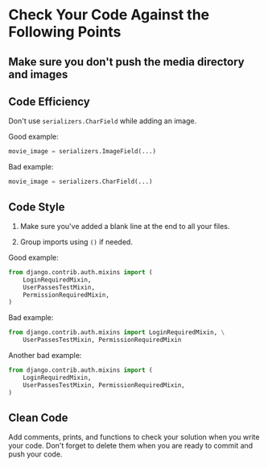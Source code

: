 # Сheck Your Code Against the Following Points

## Make sure you don't push the media directory and images

## Code Efficiency

Don't use `serializers.CharField` while adding an image.

Good example:

```python
movie_image = serializers.ImageField(...)
```

Bad example:

```python
movie_image = serializers.CharField(...)
```

## Code Style
1. Make sure you've added a blank line at the end to all your files.

2. Group imports using `()` if needed.

Good example:

```python
from django.contrib.auth.mixins import (
    LoginRequiredMixin, 
    UserPassesTestMixin, 
    PermissionRequiredMixin,
)
```

Bad example:

```python
from django.contrib.auth.mixins import LoginRequiredMixin, \
    UserPassesTestMixin, PermissionRequiredMixin
```

Another bad example:

```python
from django.contrib.auth.mixins import (
    LoginRequiredMixin, 
    UserPassesTestMixin, PermissionRequiredMixin,
)
```

## Clean Code
Add comments, prints, and functions to check your solution when you write your code. 
Don't forget to delete them when you are ready to commit and push your code.
